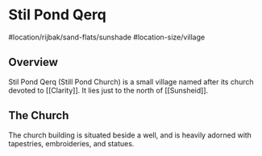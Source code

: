 # Stil Pond Qerq
#location/rijbak/sand-flats/sunshade #location-size/village 

## Overview
Stil Pond Qerq (Still Pond Church) is a small village named after its church devoted to [[Clarity]].
It lies just to the north of [[Sunsheid]].

## The Church
The church building is situated beside a well, and is heavily adorned with tapestries, embroideries, and statues.